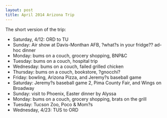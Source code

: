 ```yaml
---
layout: post
title: April 2014 Arizona Trip
---
```


The short version of the trip:

- Saturday, 4/12: ORD to TU
- Sunday: Air show at Davis-Monthan AFB, ?what?s in your fridge?? ad-hoc dinner
- Monday: bums on a couch, grocery shopping, BNP&C
- Tuesday: bums on a couch, hospital trip
- Wednesday: bums on a couch, failed grilled chicken
- Thursday: bums on a couch, bookstore, ?gnocchi?
- Friday: bowling, Arizona Pizza, and Jeremy?s baseball game
- Saturday: Jeremy?s baseball game 2, Pima County Fair, and Wings on Broadway
- Sunday: visit to Phoenix, Easter dinner by Alyssa
- Monday: bums on a couch, grocery shopping, brats on the grill
- Tuesday: Tucson Zoo, Poco & Mom?s
- Wednesday, 4/23: TUS to ORD